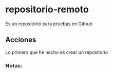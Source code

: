 # repositorio-remoto
Es un repositorio para pruebas en Github
## Acciones
Lo primero que he hecho es crear un repositorio
### Notas:
